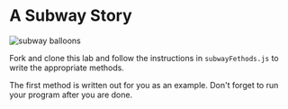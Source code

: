 # A Subway Story

![subway balloons](http://1.media.collegehumor.cvcdn.com/28/26/beeb4cb32e3896b1659854ad8977c847-the-new-york-city-subway-what-you-can-expect.jpg)

Fork and clone this lab and follow the instructions in `subwayFethods.js` to write the appropriate methods. 

The first method is written out for you as an example. Don't forget to run your program after you are done.